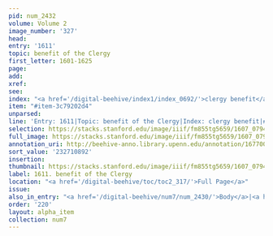 ```yaml
---
pid: num_2432
volume: Volume 2
image_number: '327'
head:
entry: '1611'
topic: benefit of the Clergy
first_letter: 1601-1625
page:
add:
xref:
see:
index: "<a href='/digital-beehive/index1/index_0692/'>clergy benefit</a>"
item: "#item-3c79202d4"
unparsed:
line: 'Entry: 1611|Topic: benefit of the Clergy|Index: clergy benefit|#item-3c79202d4'
selection: https://stacks.stanford.edu/image/iiif/fm855tg5659/1607_0794/372,892,2905,253/full/0/default.jpg
full_image: https://stacks.stanford.edu/image/iiif/fm855tg5659/1607_0794/full/full/0/default.jpg
annotation_uri: http://beehive-anno.library.upenn.edu/annotation/1677002760662
sort_value: '232710892'
insertion:
thumbnail: https://stacks.stanford.edu/image/iiif/fm855tg5659/1607_0794/372,892,600,180/250,/0/default.jpg
label: 1611. benefit of the Clergy
location: "<a href='/digital-beehive/toc/toc2_317/'>Full Page</a>"
issue:
also_in_entry: "<a href='/digital-beehive/num7/num_2430/'>Body</a>|<a href='/digital-beehive/num7/num_2431/'>Partridges</a>"
order: '220'
layout: alpha_item
collection: num7
---
```

